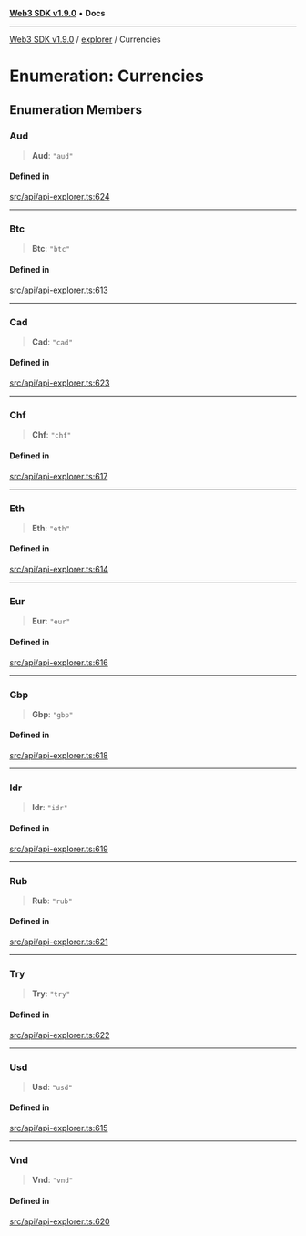 [**Web3 SDK v1.9.0**](../../../README.md) • **Docs**

***

[Web3 SDK v1.9.0](../../../globals.md) / [explorer](../README.md) / Currencies

# Enumeration: Currencies

## Enumeration Members

### Aud

> **Aud**: `"aud"`

#### Defined in

[src/api/api-explorer.ts:624](https://github.com/Mystic-Nayy/alephium-web3/blob/ee41f5e0e7d7fb0b155fe62f05b2ac03772895ca/packages/web3/src/api/api-explorer.ts#L624)

***

### Btc

> **Btc**: `"btc"`

#### Defined in

[src/api/api-explorer.ts:613](https://github.com/Mystic-Nayy/alephium-web3/blob/ee41f5e0e7d7fb0b155fe62f05b2ac03772895ca/packages/web3/src/api/api-explorer.ts#L613)

***

### Cad

> **Cad**: `"cad"`

#### Defined in

[src/api/api-explorer.ts:623](https://github.com/Mystic-Nayy/alephium-web3/blob/ee41f5e0e7d7fb0b155fe62f05b2ac03772895ca/packages/web3/src/api/api-explorer.ts#L623)

***

### Chf

> **Chf**: `"chf"`

#### Defined in

[src/api/api-explorer.ts:617](https://github.com/Mystic-Nayy/alephium-web3/blob/ee41f5e0e7d7fb0b155fe62f05b2ac03772895ca/packages/web3/src/api/api-explorer.ts#L617)

***

### Eth

> **Eth**: `"eth"`

#### Defined in

[src/api/api-explorer.ts:614](https://github.com/Mystic-Nayy/alephium-web3/blob/ee41f5e0e7d7fb0b155fe62f05b2ac03772895ca/packages/web3/src/api/api-explorer.ts#L614)

***

### Eur

> **Eur**: `"eur"`

#### Defined in

[src/api/api-explorer.ts:616](https://github.com/Mystic-Nayy/alephium-web3/blob/ee41f5e0e7d7fb0b155fe62f05b2ac03772895ca/packages/web3/src/api/api-explorer.ts#L616)

***

### Gbp

> **Gbp**: `"gbp"`

#### Defined in

[src/api/api-explorer.ts:618](https://github.com/Mystic-Nayy/alephium-web3/blob/ee41f5e0e7d7fb0b155fe62f05b2ac03772895ca/packages/web3/src/api/api-explorer.ts#L618)

***

### Idr

> **Idr**: `"idr"`

#### Defined in

[src/api/api-explorer.ts:619](https://github.com/Mystic-Nayy/alephium-web3/blob/ee41f5e0e7d7fb0b155fe62f05b2ac03772895ca/packages/web3/src/api/api-explorer.ts#L619)

***

### Rub

> **Rub**: `"rub"`

#### Defined in

[src/api/api-explorer.ts:621](https://github.com/Mystic-Nayy/alephium-web3/blob/ee41f5e0e7d7fb0b155fe62f05b2ac03772895ca/packages/web3/src/api/api-explorer.ts#L621)

***

### Try

> **Try**: `"try"`

#### Defined in

[src/api/api-explorer.ts:622](https://github.com/Mystic-Nayy/alephium-web3/blob/ee41f5e0e7d7fb0b155fe62f05b2ac03772895ca/packages/web3/src/api/api-explorer.ts#L622)

***

### Usd

> **Usd**: `"usd"`

#### Defined in

[src/api/api-explorer.ts:615](https://github.com/Mystic-Nayy/alephium-web3/blob/ee41f5e0e7d7fb0b155fe62f05b2ac03772895ca/packages/web3/src/api/api-explorer.ts#L615)

***

### Vnd

> **Vnd**: `"vnd"`

#### Defined in

[src/api/api-explorer.ts:620](https://github.com/Mystic-Nayy/alephium-web3/blob/ee41f5e0e7d7fb0b155fe62f05b2ac03772895ca/packages/web3/src/api/api-explorer.ts#L620)

